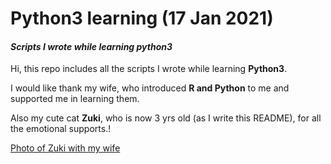 # Python3 learning (17 Jan 2021)

*<h4>Scripts I wrote while learning python3</h4>*

Hi, this repo includes all the scripts I wrote while learning **Python3**.

I would like thank my wife, who introduced **R and Python** to me and supported me in learning them.

Also my cute cat **Zuki**, who is now 3 yrs old (as I write this README), for all the emotional supports.!

[Photo of Zuki with my wife](https://user-images.githubusercontent.com/97850759/149717477-aec989e2-76be-4d97-96bd-b24b13918172.jpg)
